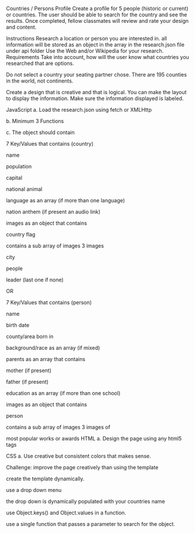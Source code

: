 Countries / Persons Profile
Create a profile for 5 people (historic or current) or countries. The user should be able to search for the country and see the results. Once completed, fellow classmates will review and rate your design and content.

Instructions
Research a location or person you are interested in.
all information will be stored as an object in the array in the research.json file under api folder
Use the Web and/or Wikipedia for your research.
Requirements
Take into account, how will the user know what countries you researched that are options.

Do not select a country your seating partner chose. There are 195 counties in the world, not continents.

Create a design that is creative and that is logical. You can make the layout to display the information. Make sure the information displayed is labeled.

JavaScript
a. Load the research.json using fetch or XMLHttp

b. Minimum 3 Functions

c. The object should contain

7 Key/Values that contains (country)

name

population

capital

national animal

language as an array (if more than one language)

nation anthem (if present an audio link)

images as an object that contains

country flag

contains a sub array of images 3 images

city

people

leader (last one if none)

OR

7 Key/Values that contains (person)

name

birth date

county/area born in

background/race as an array (if mixed)

parents as an array that contains

mother (if present)

father (if present)

education as an array (if more than one school)

images as an object that contains

person

contains a sub array of images 3 images of

most popular works or awards
HTML
a. Design the page using any html5 tags

CSS
a. Use creative but consistent colors that makes sense.

Challenge:
improve the page creatively than using the template

create the template dynamically.

use a drop down menu

the drop down is dynamically populated with your countries name

use Object.keys() and Object.values in a function.

use a single function that passes a parameter to search for the object.